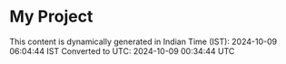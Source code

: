 # My Project

This content is dynamically generated in Indian Time (IST): 2024-10-09 06:04:44 IST
Converted to UTC: 2024-10-09 00:34:44 UTC

